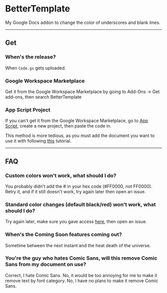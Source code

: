 # BetterTemplate

My Google Docs addon to change the color of underscores and blank lines.

---

## Get

### When's the release?

When `Code.gs` gets uploaded.

### Google Workspace Marketplace

Get it from the Google Workspace Marketplace by going to Add-Ons -> Get add-ons, then search BetterTemplate

### App Script Project

If you can't get it from the Google Workspace Marketplace, go to [App Script](https://script.google.com), create a new project, then paste the code in.

This method is more tedious, as you must add the document you want to use it with following [this](https://tutorials.viscerality.me/bettertemplate) tutorial.

---

## FAQ

### Custom colors won't work, what should I do?

You probably didn't add the # in your hex code (#FF0000, not FF0000). Retry it, and if it still doesn't work, try again later then open an issue.

### Standard color changes (default black/red) won't work, what should I do?

Try again later, make sure you gave access [here](https://myaccount.google.com/permissions), then open an issue.

### When's the Coming Soon features coming out?

Sometime between the next instant and the heat death of the universe.

### You're the guy who hates Comic Sans, will this remove Comic Sans from my document on use?

Correct, I hate Comic Sans.
No, it would be too annoying for me to make it remove text by font category.
No, I have no plans to make it remove Comic Sans.
